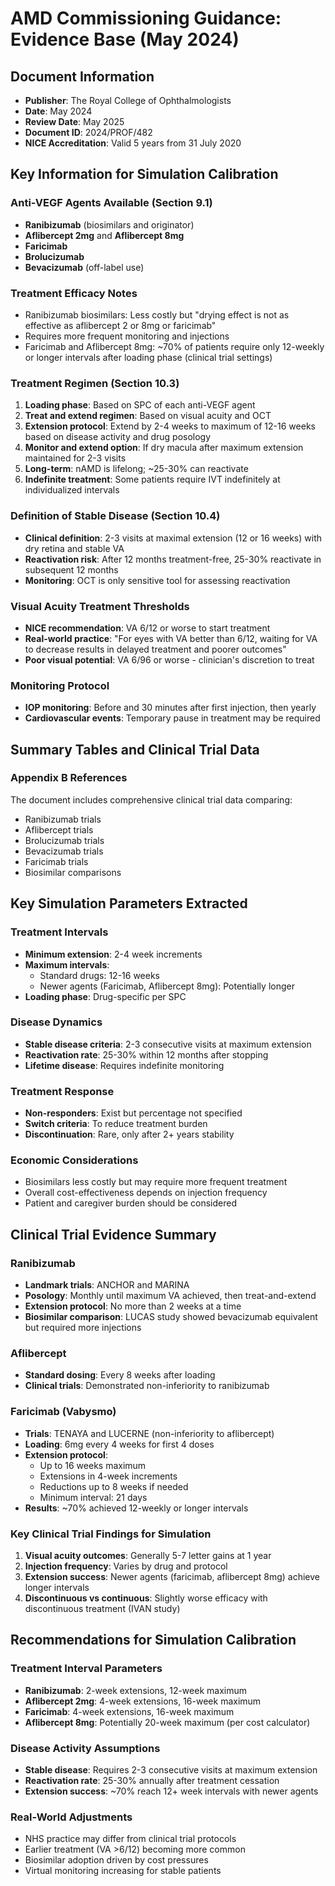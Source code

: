 # AMD Commissioning Guidance: Evidence Base (May 2024)

## Document Information
- **Publisher**: The Royal College of Ophthalmologists
- **Date**: May 2024
- **Review Date**: May 2025
- **Document ID**: 2024/PROF/482
- **NICE Accreditation**: Valid 5 years from 31 July 2020

## Key Information for Simulation Calibration

### Anti-VEGF Agents Available (Section 9.1)
- **Ranibizumab** (biosimilars and originator)
- **Aflibercept 2mg** and **Aflibercept 8mg**
- **Faricimab**
- **Brolucizumab**
- **Bevacizumab** (off-label use)

### Treatment Efficacy Notes
- Ranibizumab biosimilars: Less costly but "drying effect is not as effective as aflibercept 2 or 8mg or faricimab"
- Requires more frequent monitoring and injections
- Faricimab and Aflibercept 8mg: ~70% of patients require only 12-weekly or longer intervals after loading phase (clinical trial settings)

### Treatment Regimen (Section 10.3)
1. **Loading phase**: Based on SPC of each anti-VEGF agent
2. **Treat and extend regimen**: Based on visual acuity and OCT
3. **Extension protocol**: Extend by 2-4 weeks to maximum of 12-16 weeks based on disease activity and drug posology
4. **Monitor and extend option**: If dry macula after maximum extension maintained for 2-3 visits
5. **Long-term**: nAMD is lifelong; ~25-30% can reactivate
6. **Indefinite treatment**: Some patients require IVT indefinitely at individualized intervals

### Definition of Stable Disease (Section 10.4)
- **Clinical definition**: 2-3 visits at maximal extension (12 or 16 weeks) with dry retina and stable VA
- **Reactivation risk**: After 12 months treatment-free, 25-30% reactivate in subsequent 12 months
- **Monitoring**: OCT is only sensitive tool for assessing reactivation

### Visual Acuity Treatment Thresholds
- **NICE recommendation**: VA 6/12 or worse to start treatment
- **Real-world practice**: "For eyes with VA better than 6/12, waiting for VA to decrease results in delayed treatment and poorer outcomes"
- **Poor visual potential**: VA 6/96 or worse - clinician's discretion to treat

### Monitoring Protocol
- **IOP monitoring**: Before and 30 minutes after first injection, then yearly
- **Cardiovascular events**: Temporary pause in treatment may be required

## Summary Tables and Clinical Trial Data

### Appendix B References
The document includes comprehensive clinical trial data comparing:
- Ranibizumab trials
- Aflibercept trials
- Brolucizumab trials
- Bevacizumab trials
- Faricimab trials
- Biosimilar comparisons

## Key Simulation Parameters Extracted

### Treatment Intervals
- **Minimum extension**: 2-4 week increments
- **Maximum intervals**: 
  - Standard drugs: 12-16 weeks
  - Newer agents (Faricimab, Aflibercept 8mg): Potentially longer
- **Loading phase**: Drug-specific per SPC

### Disease Dynamics
- **Stable disease criteria**: 2-3 consecutive visits at maximum extension
- **Reactivation rate**: 25-30% within 12 months after stopping
- **Lifetime disease**: Requires indefinite monitoring

### Treatment Response
- **Non-responders**: Exist but percentage not specified
- **Switch criteria**: To reduce treatment burden
- **Discontinuation**: Rare, only after 2+ years stability

### Economic Considerations
- Biosimilars less costly but may require more frequent treatment
- Overall cost-effectiveness depends on injection frequency
- Patient and caregiver burden should be considered

## Clinical Trial Evidence Summary

### Ranibizumab
- **Landmark trials**: ANCHOR and MARINA
- **Posology**: Monthly until maximum VA achieved, then treat-and-extend
- **Extension protocol**: No more than 2 weeks at a time
- **Biosimilar comparison**: LUCAS study showed bevacizumab equivalent but required more injections

### Aflibercept
- **Standard dosing**: Every 8 weeks after loading
- **Clinical trials**: Demonstrated non-inferiority to ranibizumab

### Faricimab (Vabysmo)
- **Trials**: TENAYA and LUCERNE (non-inferiority to aflibercept)
- **Loading**: 6mg every 4 weeks for first 4 doses
- **Extension protocol**: 
  - Up to 16 weeks maximum
  - Extensions in 4-week increments
  - Reductions up to 8 weeks if needed
  - Minimum interval: 21 days
- **Results**: ~70% achieved 12-weekly or longer intervals

### Key Clinical Trial Findings for Simulation
1. **Visual acuity outcomes**: Generally 5-7 letter gains at 1 year
2. **Injection frequency**: Varies by drug and protocol
3. **Extension success**: Newer agents (faricimab, aflibercept 8mg) achieve longer intervals
4. **Discontinuous vs continuous**: Slightly worse efficacy with discontinuous treatment (IVAN study)

## Recommendations for Simulation Calibration

### Treatment Interval Parameters
- **Ranibizumab**: 2-week extensions, 12-week maximum
- **Aflibercept 2mg**: 4-week extensions, 16-week maximum  
- **Faricimab**: 4-week extensions, 16-week maximum
- **Aflibercept 8mg**: Potentially 20-week maximum (per cost calculator)

### Disease Activity Assumptions
- **Stable disease**: Requires 2-3 consecutive visits at maximum extension
- **Reactivation rate**: 25-30% annually after treatment cessation
- **Extension success**: ~70% reach 12+ week intervals with newer agents

### Real-World Adjustments
- NHS practice may differ from clinical trial protocols
- Earlier treatment (VA >6/12) becoming more common
- Biosimilar adoption driven by cost pressures
- Virtual monitoring increasing for stable patients
